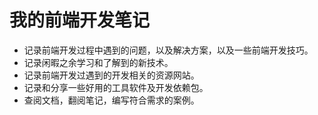 # 我的前端开发笔记

-   记录前端开发过程中遇到的问题，以及解决方案，以及一些前端开发技巧。
-   记录闲暇之余学习和了解到的新技术。
-   记录前端开发过遇到的开发相关的资源网站。
-   记录和分享一些好用的工具软件及开发依赖包。
-   查阅文档，翻阅笔记，编写符合需求的案例。
